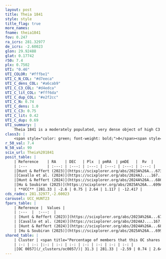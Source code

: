 ```yaml
---
layout: post
title: Theia 1841
style: style
title_flag: true
more_names: 
fname: theia1841
fov: 0.247
ra_icrs: 281.32977
de_icrs: -2.60023
glon: 29.92488
glat: 0.17742
r50: 7.4
plx: 0.7502
UTI: "0.46"
UTI_COLOR: "#fffbe1"
UTI_C_N_COL: "#d7eeca"
UTI_C_dens_COL: "#a6cab9"
UTI_C_C3_COL: "#d4edca"
UTI_C_lit_COL: "#fff6da"
UTI_C_dup_COL: "#e2f2cc"
UTI_C_N: 0.74
UTI_C_dens: 1.0
UTI_C_C3: 0.75
UTI_C_lit: 0.42
UTI_C_dup: 0.69
UTI_summary: |
    Theia 1841 is a moderately populated, very dense object of high C3 quality. It was recently reported in the literature.<br><br>This is likely a unique object, which shares a moderate percentage of members with at least one previously reported entry.
class3: |
    <span style="color: green; font-weight: bold;">A</span><span style="color: #FFC300; font-weight: bold;">B</span>
r_50_val: 7.4
N_50_val: 99
scix_url: Theia%201841
posit_table: |
    | Reference    | RA    | DEC   | Plx  | pmRA  | pmDE   |  Rv  |
    | :---         | :---: | :---: | :---: | :---: | :---: | :---: |
    |[Hunt & Reffert (2023)](https://scixplorer.org/abs/2023A%26A...673A.114H) | 281.319 | -2.584 | 0.751 | 2.633 | 1.091 | -23.001 |
    |[Cavallo et al. (2024)](https://scixplorer.org/abs/2024AJ....167...12C) | 281.342 | -2.586 | 0.752 | -- | -- | -- |
    |[Hunt & Reffert (2024)](https://scixplorer.org/abs/2024A%26A...686A..42H) | 281.319 | -2.584 | 0.751 | 2.633 | 1.091 | -23.001 |
    |[Hu & Soubiran (2025)](https://scixplorer.org/abs/2025A%26A...699A.246H) | 281.342 | -2.586 | -- | -- | -- | -- |
    | **UCC** |281.33 | -2.6 | 0.75 | 2.64 | 1.117 | -12.417 | 
cds_radec: 281.32977,-2.60023
carousel: UCC_HUNT23
fpars_table: |
    | Reference |  Values |
    | :---  |  :---:  |
    | [Hunt & Reffert (2023)](https://scixplorer.org/abs/2023A%26A...673A.114H) | `AV50=3.872, diffAV50=2.697, MOD50=10.513, logAge50=8.661` |
    | [Cavallo et al. (2024)](https://scixplorer.org/abs/2024AJ....167...12C) | `AV50=4.08, dMod50=10.69, logAge50=8.7, [Fe/H]50=0.25` |
    | [Hunt & Reffert (2024)](https://scixplorer.org/abs/2024A%26A...686A..42H) | `MassJ=575.104` |
    | [Hu & Soubiran (2025)](https://scixplorer.org/abs/2025A%26A...699A.246H) | `MA22=-0.04, MA23f=-0.21, MA23g=-0.25, MZ23=-0.03, MK24=-0.15, MF24=-0.26` |
shared_table: |
    | Cluster | <span title="Percentage of members that this OC shares with the ones listed">%</span>   | RA   | DEC   | Plx   | pmRA  | pmDE  | Rv | UTI |
    | :-: | :-: |:-: | :-: | :-: | :-: | :-: | :-: | :-: |
    |[OC 0057](/_clusters/oc0057/)| 31.3 | 281.33 | -2.59 | 0.74 | 2.64 | 1.13 | -12.22 |0.36 |
---
```

